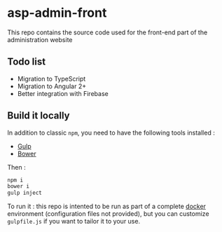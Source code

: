 # asp-admin-front

This repo contains the source code used for the front-end part of the administration website

## Todo list

* Migration to TypeScript
* Migration to Angular 2+
* Better integration with Firebase

## Build it locally

In addition to classic `npm`, you need to have the following tools installed :

* [Gulp](https://gulpjs.com/)
* [Bower](https://bower.io/)

Then :

```sh
npm i
bower i
gulp inject
```

To run it : this repo is intented to be run as part of a complete [docker](https://www.docker.com/) environment (configuration files not provided), but you can customize `gulpfile.js` if you want to tailor it to your use.
